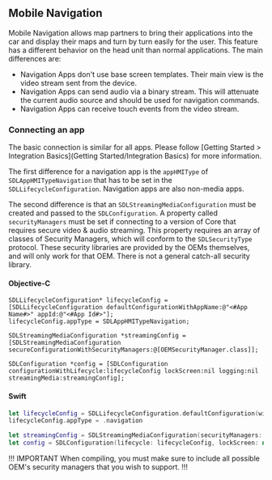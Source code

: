 ## Mobile Navigation

Mobile Navigation allows map partners to bring their applications into the car and display their maps and turn by turn easily for the user. This feature has a different behavior on the head unit than normal applications. The main differences are:

* Navigation Apps don't use base screen templates. Their main view is the video stream sent from the device.
* Navigation Apps can send audio via a binary stream. This will attenuate the current audio source and should be used for navigation commands.
* Navigation Apps can receive touch events from the video stream.

### Connecting an app

The basic connection is similar for all apps. Please follow [Getting Started > Integration Basics](Getting Started/Integration Basics) for more information.

The first difference for a navigation app is the `appHMIType` of `SDLAppHMITypeNavigation` that has to be set in the `SDLLifecycleConfiguration`. Navigation apps are also non-media apps.

The second difference is that an `SDLStreamingMediaConfiguration` must be created and passed to the `SDLConfiguration`. A property called `securityManagers` must be set if connecting to a version of Core that requires secure video & audio streaming. This property requires an array of classes of Security Managers, which will conform to the `SDLSecurityType` protocol. These security libraries are provided by the OEMs themselves, and will only work for that OEM. There is not a general catch-all security library.

#### Objective-C
```objc
SDLLifecycleConfiguration* lifecycleConfig = [SDLLifecycleConfiguration defaultConfigurationWithAppName:@"<#App Name#>" appId:@"<#App Id#>"];
lifecycleConfig.appType = SDLAppHMITypeNavigation;

SDLStreamingMediaConfiguration *streamingConfig = [SDLStreamingMediaConfiguration secureConfigurationWithSecurityManagers:@[OEMSecurityManager.class]];

SDLConfiguration *config = [SDLConfiguration configurationWithLifecycle:lifecycleConfig lockScreen:nil logging:nil streamingMedia:streamingConfig];
```

#### Swift
```swift
let lifecycleConfig = SDLLifecycleConfiguration.defaultConfiguration(withAppName: "<#App Name#>", appId: "<#App Id#>")
lifecycleConfig.appType = .navigation

let streamingConfig = SDLStreamingMediaConfiguration(securityManagers: [OEMSecurityManager.self])
let config = SDLConfiguration(lifecycle: lifecycleConfig, lockScreen: nil, logging: nil, streamingMedia: streamingConfig)
```

!!! IMPORTANT
When compiling, you must make sure to include all possible OEM's security managers that you wish to support.
!!!